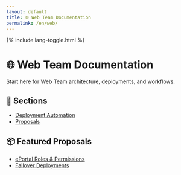 ```yaml
---
layout: default
title: 🌐 Web Team Documentation
permalink: /en/web/
---
```


<link rel="stylesheet" href="{{ '/assets/css/custom.css' | relative_url }}">
{% include lang-toggle.html %}

# 🌐 Web Team Documentation

Start here for Web Team architecture, deployments, and workflows.

## 📂 Sections

- [Deployment Automation](./deployment-automation/)
- [Proposals](./proposals/)

## 📦 Featured Proposals

- [ePortal Roles & Permissions](./proposals/ePortal-roles/)
- [Failover Deployments](./proposals/failover-deployments/)
